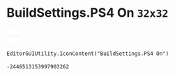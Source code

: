 # BuildSettings.PS4 On `32x32`
<img src="/img/BuildSettings.PS4%20On.png" width=32 height=32>

``` CSharp
EditorGUIUtility.IconContent("BuildSettings.PS4 On")
```
```
-2446513153997903262
```
